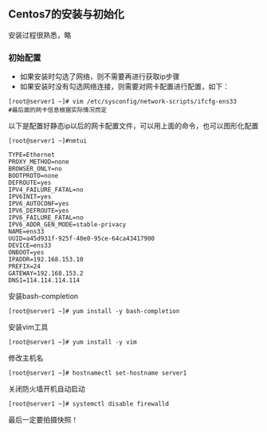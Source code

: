 ## Centos7的安装与初始化
安装过程很熟悉，略
### 初始配置
- 如果安装时勾选了网络，则不需要再进行获取ip步骤
- 如果安装时没有勾选网络连接，则需要对网卡配置进行配置，如下：
```shell
[root@server1 ~]# vim /etc/sysconfig/network-scripts/ifcfg-ens33
#最后面的网卡信息根据实际情况而定
```
以下是配置好静态ip以后的网卡配置文件，可以用上面的命令，也可以图形化配置
```shell
[root@server1 ~]#nmtui
```
```shell
TYPE=Ethernet
PROXY_METHOD=none
BROWSER_ONLY=no
BOOTPROTO=none
DEFROUTE=yes
IPV4_FAILURE_FATAL=no
IPV6INIT=yes
IPV6_AUTOCONF=yes
IPV6_DEFROUTE=yes
IPV6_FAILURE_FATAL=no
IPV6_ADDR_GEN_MODE=stable-privacy
NAME=ens33
UUID=a45d931f-925f-40e0-95ce-64ca43417900
DEVICE=ens33
ONBOOT=yes
IPADDR=192.168.153.10
PREFIX=24
GATEWAY=192.168.153.2
DNS1=114.114.114.114
```

安装bash-completion
```shell
[root@server1 ~]# yum install -y bash-completion 
```
安装vim工具
```shell
[root@server1 ~]# yum install -y vim 
```
修改主机名
```shell
[root@server1 ~]# hostnamectl set-hostname server1 
```
关闭防火墙开机自动启动
```shell
[root@server1 ~]# systemctl disable firewalld 
```
最后一定要拍摄快照！
